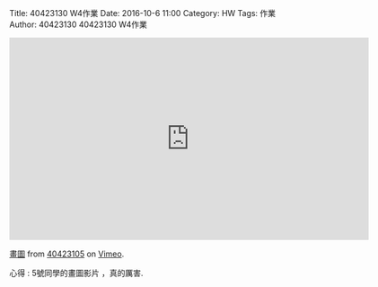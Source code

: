 Title: 40423130  W4作業
Date: 2016-10-6 11:00
Category: HW
Tags: 作業
Author: 40423130
40423130 W4作業


<!-- PELICAN_END_SUMMARY -->

<iframe src="https://player.vimeo.com/video/185029053" width="640" height="360" frameborder="0" webkitallowfullscreen mozallowfullscreen allowfullscreen></iframe>
<p><a href="https://vimeo.com/185029053">畫圖</a> from <a href="https://vimeo.com/user44512429">40423105</a> on <a href="https://vimeo.com">Vimeo</a>.</p>
<p>心得 : 5號同學的畫圖影片 ，真的厲害.</p>
